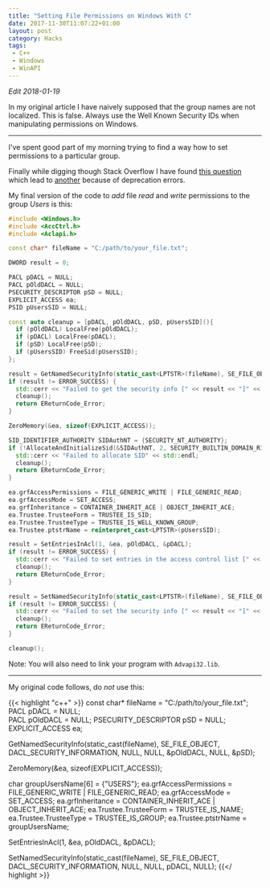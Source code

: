 ```yaml
---
title: "Setting File Permissions on Windows With C"
date: 2017-11-30T11:07:22+01:00
layout: post
category: Hacks
tags:
 - C++
 - Windows
 - WinAPI
---
```


*Edit 2018-01-19*
 
In my original article I have naively supposed that the group names are not localized. This is false. Always use the Well Known Security IDs when manipulating permissions on Windows.

---

I've spent good part of my morning trying to find a way how to set permissions to a particular group.

Finally while digging though Stack Overflow I have found [this question][1] which lead to [another][2] because of deprecation errors.

[1]: https://stackoverflow.com/questions/910528/how-to-change-the-acls-from-c
[2]: https://stackoverflow.com/questions/1095745/am-i-using-setnamedsecurityinfo-incorrectly-the-acl-of-my-file-doesnt-seem-to

My final version of the code to _add_ file _read_ and _write_ permissions to the group _Users_ is this:

```c++
#include <Windows.h>
#include <AccCtrl.h>
#include <Aclapi.h>

const char* fileName = "C:/path/to/your_file.txt";

DWORD result = 0;

PACL pDACL = NULL;
PACL pOldDACL = NULL;
PSECURITY_DESCRIPTOR pSD = NULL;
EXPLICIT_ACCESS ea;
PSID pUsersSID = NULL;

const auto cleanup = [pDACL, pOldDACL, pSD, pUsersSID](){
  if (pOldDACL) LocalFree(pOldDACL);
  if (pDACL) LocalFree(pDACL);
  if (pSD) LocalFree(pSD);
  if (pUsersSID) FreeSid(pUsersSID);
};

result = GetNamedSecurityInfo(static_cast<LPTSTR>(fileName), SE_FILE_OBJECT, DACL_SECURITY_INFORMATION, NULL, NULL, &pOldDACL, NULL, &pSD);
if (result != ERROR_SUCCESS) {
  std::cerr << "Failed to get the security info [" << result << "]" << std::endl;
  cleanup();
  return EReturnCode_Error;
}

ZeroMemory(&ea, sizeof(EXPLICIT_ACCESS));

SID_IDENTIFIER_AUTHORITY SIDAuthNT = {SECURITY_NT_AUTHORITY};
if (!AllocateAndInitializeSid(&SIDAuthNT, 2, SECURITY_BUILTIN_DOMAIN_RID, DOMAIN_ALIAS_RID_USERS, 0, 0, 0, 0, 0, 0, &pUsersSID)) {
  std::cerr << "Failed to allocate SID" << std::endl;
  cleanup();
  return EReturnCode_Error;
}

ea.grfAccessPermissions = FILE_GENERIC_WRITE | FILE_GENERIC_READ;
ea.grfAccessMode = SET_ACCESS;
ea.grfInheritance = CONTAINER_INHERIT_ACE | OBJECT_INHERIT_ACE;
ea.Trustee.TrusteeForm = TRUSTEE_IS_SID;
ea.Trustee.TrusteeType = TRUSTEE_IS_WELL_KNOWN_GROUP;
ea.Trustee.ptstrName = reinterpret_cast<LPTSTR>(pUsersSID);

result = SetEntriesInAcl(1, &ea, pOldDACL, &pDACL);
if (result != ERROR_SUCCESS) {
  std::cerr << "Failed to set entries in the access control list [" << result << "]" << std::endl;
  cleanup();
  return EReturnCode_Error;
}

result = SetNamedSecurityInfo(static_cast<LPTSTR>(fileName), SE_FILE_OBJECT, DACL_SECURITY_INFORMATION, NULL, NULL, pDACL, NULL);
if (result != ERROR_SUCCESS) {
  std::cerr << "Failed to set the security info [" << result << "]" << std::endl;
  cleanup();
  return EReturnCode_Error;
}

cleanup();
```

Note: You will also need to link your program with `Advapi32.lib`.

---

My original code follows, do _not_ use this:

{{< highlight "c++" >}}
const char* fileName = "C:/path/to/your_file.txt";
PACL pDACL = NULL;    
PACL pOldDACL = NULL;
PSECURITY_DESCRIPTOR pSD = NULL;
EXPLICIT_ACCESS ea;

GetNamedSecurityInfo(static_cast<LPTSTR>(fileName), SE_FILE_OBJECT, 
                     DACL_SECURITY_INFORMATION, NULL, NULL, 
                     &pOldDACL, NULL, &pSD);

ZeroMemory(&ea, sizeof(EXPLICIT_ACCESS));

char groupUsersName[6] = {"USERS"};
ea.grfAccessPermissions = FILE_GENERIC_WRITE | FILE_GENERIC_READ;
ea.grfAccessMode = SET_ACCESS;
ea.grfInheritance = CONTAINER_INHERIT_ACE | OBJECT_INHERIT_ACE;
ea.Trustee.TrusteeForm = TRUSTEE_IS_NAME;
ea.Trustee.TrusteeType = TRUSTEE_IS_GROUP;
ea.Trustee.ptstrName = groupUsersName;

SetEntriesInAcl(1, &ea, pOldDACL, &pDACL);

SetNamedSecurityInfo(static_cast<LPTSTR>(fileName), SE_FILE_OBJECT, 
                     DACL_SECURITY_INFORMATION, NULL, NULL, pDACL, NULL);
{{</ highlight >}}

